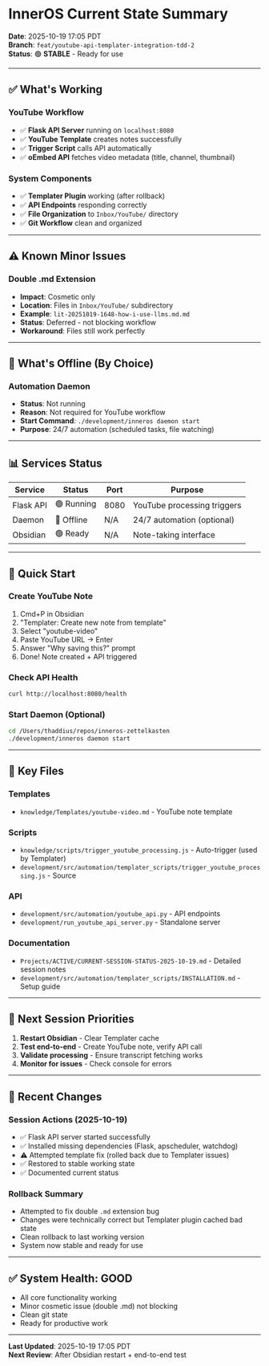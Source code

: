 # InnerOS Current State Summary

**Date**: 2025-10-19 17:05 PDT  
**Branch**: `feat/youtube-api-templater-integration-tdd-2`  
**Status**: 🟢 **STABLE** - Ready for use

---

## ✅ What's Working

### **YouTube Workflow**
- ✅ **Flask API Server** running on `localhost:8080`
- ✅ **YouTube Template** creates notes successfully
- ✅ **Trigger Script** calls API automatically
- ✅ **oEmbed API** fetches video metadata (title, channel, thumbnail)

### **System Components**
- ✅ **Templater Plugin** working (after rollback)
- ✅ **API Endpoints** responding correctly
- ✅ **File Organization** to `Inbox/YouTube/` directory
- ✅ **Git Workflow** clean and organized

---

## ⚠️ Known Minor Issues

### **Double .md Extension**
- **Impact**: Cosmetic only
- **Location**: Files in `Inbox/YouTube/` subdirectory
- **Example**: `lit-20251019-1648-how-i-use-llms.md.md`
- **Status**: Deferred - not blocking workflow
- **Workaround**: Files still work perfectly

---

## 🔴 What's Offline (By Choice)

### **Automation Daemon**
- **Status**: Not running
- **Reason**: Not required for YouTube workflow
- **Start Command**: `./development/inneros daemon start`
- **Purpose**: 24/7 automation (scheduled tasks, file watching)

---

## 📊 Services Status

| Service | Status | Port | Purpose |
|---------|--------|------|---------|
| Flask API | 🟢 Running | 8080 | YouTube processing triggers |
| Daemon | 🔴 Offline | N/A | 24/7 automation (optional) |
| Obsidian | 🟢 Ready | N/A | Note-taking interface |

---

## 🚀 Quick Start

### **Create YouTube Note**
1. Cmd+P in Obsidian
2. "Templater: Create new note from template"
3. Select "youtube-video"
4. Paste YouTube URL → Enter
5. Answer "Why saving this?" prompt
6. Done! Note created + API triggered

### **Check API Health**
```bash
curl http://localhost:8080/health
```

### **Start Daemon (Optional)**
```bash
cd /Users/thaddius/repos/inneros-zettelkasten
./development/inneros daemon start
```

---

## 📁 Key Files

### **Templates**
- `knowledge/Templates/youtube-video.md` - YouTube note template

### **Scripts**
- `knowledge/scripts/trigger_youtube_processing.js` - Auto-trigger (used by Templater)
- `development/src/automation/templater_scripts/trigger_youtube_processing.js` - Source

### **API**
- `development/src/automation/youtube_api.py` - API endpoints
- `development/run_youtube_api_server.py` - Standalone server

### **Documentation**
- `Projects/ACTIVE/CURRENT-SESSION-STATUS-2025-10-19.md` - Detailed session notes
- `development/src/automation/templater_scripts/INSTALLATION.md` - Setup guide

---

## 🎯 Next Session Priorities

1. **Restart Obsidian** - Clear Templater cache
2. **Test end-to-end** - Create YouTube note, verify API call
3. **Validate processing** - Ensure transcript fetching works
4. **Monitor for issues** - Check console for errors

---

## 📝 Recent Changes

### **Session Actions (2025-10-19)**
- ✅ Flask API server started successfully
- ✅ Installed missing dependencies (Flask, apscheduler, watchdog)
- ⚠️ Attempted template fix (rolled back due to Templater issues)
- ✅ Restored to stable working state
- ✅ Documented current status

### **Rollback Summary**
- Attempted to fix double `.md` extension bug
- Changes were technically correct but Templater plugin cached bad state
- Clean rollback to last working version
- System now stable and ready for use

---

## ✅ System Health: GOOD

- All core functionality working
- Minor cosmetic issue (double .md) not blocking
- Clean git state
- Ready for productive work

---

**Last Updated**: 2025-10-19 17:05 PDT  
**Next Review**: After Obsidian restart + end-to-end test
